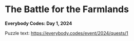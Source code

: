 # The Battle for the Farmlands

**Everybody Codes: Day 1, 2024**

Puzzle text: <https://everybody.codes/event/2024/quests/1>
